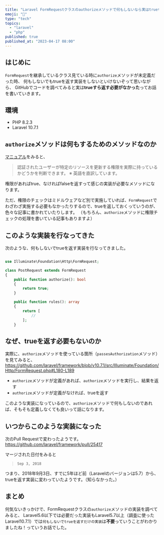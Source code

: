 ```yaml
---
title: "Laravel FormRequestクラスのauthorizeメソッドで何もしないなら実はtrueを返す必要がなくなっていたお話"
emoji: "👺"
type: "tech"
topics:
  - "laravel"
  - "php"
published: true
published_at: "2023-04-17 08:00"
---
```


## はじめに

`FormRequest`を継承しているクラス見ている時に`authorize`メソッドが未定義だった時、
何もしないでもtrueを返す実装をしないといけないぞって思いながら、
GitHubでコードを調べてみると実は**trueすら返す必要がなかった**ってお話を書いていきます。

## 環境

- PHP 8.2.3
- Laravel 10.7.1

## `authorize`メソッドは何もするためのメソッドなのか

[マニュアル](https://laravel.com/docs/10.x/validation#authorizing-form-requests)をみると、

> 認証されたユーザーが特定のリソースを更新する権限を実際に持っているかどうかを判断できます。
> ※ 英語を直訳しています。

権限があればtrue、なければfalseを返すって感じの実装が必要なメソッドになります。

ただ、権限のチェックはミドルウェアなど別で実施していれば、`FormRequest`でわざわざ実施する必要もなかったりするので、trueを返しておくっていうのが、色々な記事に書かれていたりします。
（もちろん、`authorize`メソッドに権限チェックの処理を書いている記事もありますよ）

## このような実装を行なってきた

次のような、何もしないでtrueを返す実装を行なってきました。

```php

use Illuminate\Foundation\Http\FormRequest;

class PostRequest extends FormRequest
{
    public function authorize(): bool
    {
        return true;
    }

    public function rules(): array
    {
        return [
            //
        ];
    }

```

## なぜ、trueを返す必要もないのか

実際に、`authorize`メソッドを使っている箇所（`passesAuthorization`メソッド）を見てみると、
https://github.com/laravel/framework/blob/v10.7.1/src/Illuminate/Foundation/Http/FormRequest.php#L180-L189

- `authorize`メソッドが定義があれば、`authorize`メソッドを実行し、結果を返す
- `authorize`メソッドが定義がなければ、trueを返す

このような実装になっているので、`authorize`メソッドで何もしないのであれば、そもそも定義しなくても良いって話になります。

## いつからこのような実装になった

次のPull Requestで変わったようです。
https://github.com/laravel/framework/pull/25417

マージされた日付をみると

> `Sep 3, 2018`

つまり、2018年9月3日、すでに5年ほど前（Laravelのバージョンは5.7）から、trueを返す実装に変わっていたようです。（知らなかった。）

## まとめ

何気ないきっかけで、FormRequestクラスの`authorize`メソッドの実装を調べてみると、
Laravel5.6以下では必要だった実装もLaravel5.7以上（調査に使ったLaravel10.7.1）では`何もしないでtrueを返すだけの実装`は**不要**っていうことがわかりましたね！っていうお話でした。